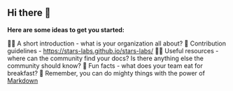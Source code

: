 ## Hi there 👋


**Here are some ideas to get you started:**

🙋‍♀️ A short introduction - what is your organization all about?
🌈 Contribution guidelines - https://stars-labs.github.io/stars-labs/
👩‍💻 Useful resources - where can the community find your docs? Is there anything else the community should know?
🍿 Fun facts - what does your team eat for breakfast?
🧙 Remember, you can do mighty things with the power of [Markdown](https://docs.github.com/github/writing-on-github/getting-started-with-writing-and-formatting-on-github/basic-writing-and-formatting-syntax)

